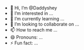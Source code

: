 - 👋 Hi, I’m @Daddyshey
- 👀 I’m interested in ...
- 🌱 I’m currently learning ...
- 💞️ I’m looking to collaborate on ...
- 📫 How to reach me ...
- 😄 Pronouns: ...
- ⚡ Fun fact: ...

<!---
Daddyshey/Daddyshey is a ✨ special ✨ repository because its `README.md` (this file) appears on your GitHub profile.
You can click the Preview link to take a look at your changes.
--->
